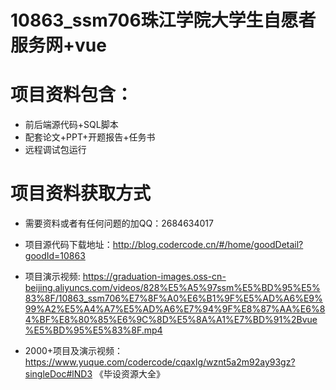 # 10863_ssm706珠江学院大学生自愿者服务网+vue
 
# 项目资料包含：
* 前后端源代码+SQL脚本
* 配套论文+PPT+开题报告+任务书
* 远程调试包运行

# 项目资料获取方式
* 需要资料或者有任何问题的加QQ：2684634017

* 项目源代码下载地址：http://blog.codercode.cn/#/home/goodDetail?goodId=10863

* 项目演示视频: https://graduation-images.oss-cn-beijing.aliyuncs.com/videos/828%E5%A5%97ssm%E5%BD%95%E5%83%8F/10863_ssm706%E7%8F%A0%E6%B1%9F%E5%AD%A6%E9%99%A2%E5%A4%A7%E5%AD%A6%E7%94%9F%E8%87%AA%E6%84%BF%E8%80%85%E6%9C%8D%E5%8A%A1%E7%BD%91%2Bvue%E5%BD%95%E5%83%8F.mp4


* 2000+项目及演示视频：https://www.yuque.com/codercode/cqaxlg/wznt5a2m92ay93gz?singleDoc#lND3 《毕设资源大全》





